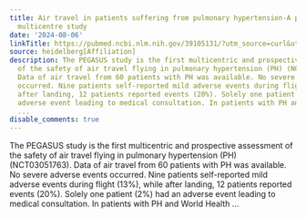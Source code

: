 ```yaml
---
title: Air travel in patients suffering from pulmonary hypertension-A prospective,
  multicentre study
date: '2024-08-06'
linkTitle: https://pubmed.ncbi.nlm.nih.gov/39105131/?utm_source=curl&utm_medium=rss&utm_campaign=pubmed-2&utm_content=1FakS-2QOkCT8HsMOQP1bCRQ4YzyumYOmxmF0moLsQ3dFB1E9V&fc=20220326224207&ff=20240806181306&v=2.18.0.post9+e462414
source: heidelberg[Affiliation]
description: The PEGASUS study is the first multicentric and prospective assessment
  of the safety of air travel flying in pulmonary hypertension (PH) (NCT03051763).
  Data of air travel from 60 patients with PH was available. No severe adverse events
  occurred. Nine patients self-reported mild adverse events during flight (13%), while
  after landing, 12 patients reported events (20%). Solely one patient (2%) had an
  adverse event leading to medical consultation. In patients with PH and World Health
  ...
disable_comments: true
---
```

The PEGASUS study is the first multicentric and prospective assessment of the safety of air travel flying in pulmonary hypertension (PH) (NCT03051763). Data of air travel from 60 patients with PH was available. No severe adverse events occurred. Nine patients self-reported mild adverse events during flight (13%), while after landing, 12 patients reported events (20%). Solely one patient (2%) had an adverse event leading to medical consultation. In patients with PH and World Health ...